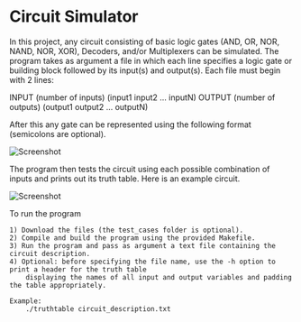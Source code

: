 # Circuit Simulator

In this project, any circuit consisting of basic logic gates (AND, OR, NOR, NAND, NOR, XOR), Decoders, 
and/or Multiplexers can be simulated. The program takes as argument a file in which each line specifies a 
logic gate or building block followed by its input(s) and output(s). Each file must begin with 2 lines: 

INPUT  (number of inputs)  (input1 input2 ... inputN)
OUTPUT (number of outputs) (output1 output2 ... outputN)

After this any gate can be represented using the following format (semicolons are optional).

![Screenshot](gate_descriptions.JPG)

The program then tests the circuit using each possible combination of inputs and prints out its truth table.
Here is an example circuit.

![Screenshot](example_output.JPG)

To run the program

	1) Download the files (the test_cases folder is optional).
	2) Compile and build the program using the provided Makefile.
	3) Run the program and pass as argument a text file containing the circuit description.
	4) Optional: before specifying the file name, use the -h option to print a header for the truth table
		displaying the names of all input and output variables and padding the table appropriately.

	Example:
		./truthtable circuit_description.txt